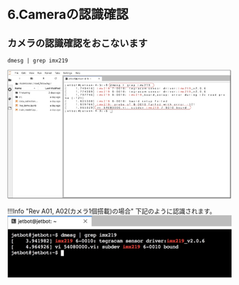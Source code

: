 # 6.Cameraの認識確認


## カメラの認識確認をおこないます

```
dmesg | grep imx219
```

![](./img/camera001.jpg)

!!!Info "Rev A01, A02(カメラ1個搭載)の場合"
	下記のように認識されます。
	![](./img/camera002.jpg)

